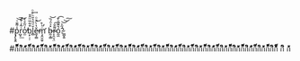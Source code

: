 

#p̡̢̱̭̾͌̆ͮ͝͞r͑͂͏̺̘̒̇͊͟͝o̓̈̃̕̕͏̫̊͛̍ḅ̙̦̦͒͋̅ͫ̂̎l̻̆ͩ̑̔̄ͪ͒ͦ͢ě̶̼͎̳̔̀̈́ͦ͜ṁ̧̛̯̮̮̮ͪ̊̕ b̶̰͕̳̽͐̑́̏͝r̝͌͏̷̯̤͉̤̐͠ó̰̼̆͊̈̆̀̄͡?̷͇̬͍́̋͐͝͝͠





#ก็็็็็็็็็็็็็็็็็็็็กิิิิิิิิิิิิิิิิิิิิก้้้้้้้้้้้้้้้้้้้ก็็็็็็็็็็็็็็็็็็็็กิิิิิิิิิิิิิิิิิิิิก้้้้้้้้้้้้้้้้้้้ก็็็็็็็็็็็็็็็็็็็็กิิิิิิิิิิิิิิิิิิิิก้้้้้้้้้้้้้้้้้้้ก็็็็็็็็็็็็็็็็็็็็กิิิิิิิิิิิิิิิิิิิิก้้้้้้้้้้้้้้้้้้้ก็็็็็็็็็็็็็็็็็็็็กิิิิิิิิิิิิิิิิิิิิก้้้้้้้้้้้้้้้้้้้ก็็็็็็็็็็็็็็็็็็็็กิิิิิิิิิิิิิิิิิิิิก้้้้้้้้้้้้้้้้้้้ก็็็็็็็็็็็็็็็็็็็็กิิิิิิิิิิิิิิิิิิิิก้้้้้้้้้้้้้้้้้้้ก็็็็็็็็็็็็็็็็็็็็กิิิิิิิิิิิิิิิิิิิิก้้้้้้้้้้้้้้้้้้้ก็็็็็็็็็็็็็็็็็็็็กิิิิิิิิิิิิิิิิิิิิก้้้้้้้้้้้้้้้้้้้ก็็็็็็็็็็็็็็็็็็็็กิิิิิิิิิิิิิิิิิิิิก้้้้้้้้้้้้้้้้้้้ก็็็็็็็็็็็็็็็็็็็็กิิิิิิิิิิิิิิิิิิิิก้้้้้้้้้้้้้้้้้้้ก็็็็็็็็็็็็็็็็็็็็กิิิิิิิิิิิิิิิิิิิิก้้้้้้้้้้้้้้้้้้้ก็็็็็็็็็็็็็็็็็็็็กิิิิิิิิิิิิิิิิิิิิก้้้้้้้้้้้้้้้้้้้ก็็็็็็็็็็็็็็็็็็็็กิิิิิิิิิิิิิิิิิิิิก้้้้้้้้้้้้้้้้้้้ก็็็็็็็็็็็็็็็็็็็็กิิิิิิิิิิิิิิิิิิิิก้้้้้้้้้้้้้้้้้้้ก็็็็็็็็็็็็็็็็็็็็กิิิิิิิิิิิิิิิิิิิิก้้้้้้้้้้้้้้้้้้้ก็็็็็็็็็็็็็็็็็็็็กิิิิิิิิิิิิิิิิิิิิก้้้้้้้้้้้้้้้้้้้ก็็็็็็็็็็็็็็็็็็็็กิิิิิิิิิิิิิิิิิิิิก้้้้้้้้้้้้้้้้้้้ก็็็็็็็็็็็็็็็็็็็็กิิิิิิิิิิิิิิิิิิิิก้้้้้้้้้้้้้้้้้้้ก็็็็็็็็็็็็็็็็็็็็กิิิิิิิิิิิิิิิิิิิิก้้้้้้้้้้้้้้้้้้้ก็็็็็็็็็็็็็็็็็็็็กิิิิิิิิิิิิิิิิิิิิก้้้้้้้้้้้้้้้้้้้็็็็็็็็็็็็็ กิิิิิิิิิิิิิิิิิิิิ ก้้้้้้้้้้้้้้้้้้้
